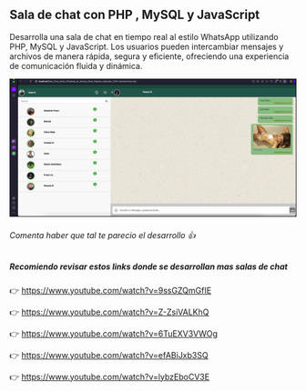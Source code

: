## Sala de chat con PHP , MySQL y JavaScript

Desarrolla una sala de chat en tiempo real al estilo WhatsApp utilizando PHP, MySQL y JavaScript. Los usuarios pueden intercambiar mensajes y archivos de manera rápida, segura y eficiente, ofreciendo una experiencia de comunicación fluida y dinámica.

![](https://raw.githubusercontent.com/urian121/imagenes-proyectos-github/master/sala%20de%20chat%20con%20php%20-%20mysql%20urian%20viera.png)

###### Comenta haber que tal te parecio el desarrollo 👍

##### Recomiendo revisar estos links donde se desarrollan mas salas de chat

👉 https://www.youtube.com/watch?v=9ssGZQmGfIE

👉 https://www.youtube.com/watch?v=Z-ZsiVALKhQ

👉 https://www.youtube.com/watch?v=6TuEXV3VWOg

👉 https://www.youtube.com/watch?v=efABiJxb3SQ

👉 https://www.youtube.com/watch?v=lybzEboCV3E
